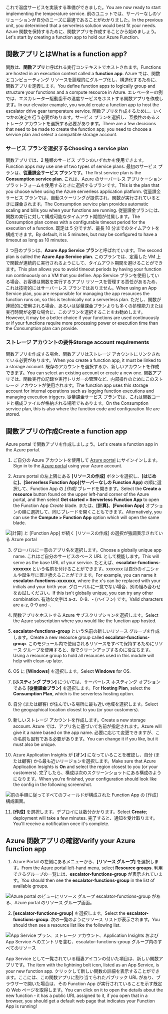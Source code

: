 <span data-ttu-id="c734a-101">これで温度サービスを実装する準備ができました。</span><span class="sxs-lookup"><span data-stu-id="c734a-101">You are now ready to start implementing the temperature service.</span></span> <span data-ttu-id="c734a-102">前のユニットでは、サーバーなしのソリューションが自分のニーズに最適であることがわかりました。</span><span class="sxs-lookup"><span data-stu-id="c734a-102">In the previous unit, you determined that a serverless solution would best fit your needs.</span></span> <span data-ttu-id="c734a-103">Azure 関数を保持するために、関数アプリを作成することから始めましょう。</span><span class="sxs-lookup"><span data-stu-id="c734a-103">Let's start by creating a function app to hold our Azure Function.</span></span>

## <a name="what-is-a-function-app"></a><span data-ttu-id="c734a-104">関数アプリとは</span><span class="sxs-lookup"><span data-stu-id="c734a-104">What is a function app?</span></span>
<span data-ttu-id="c734a-105">関数は、**関数アプリ**と呼ばれる実行コンテキストでホストされます。</span><span class="sxs-lookup"><span data-stu-id="c734a-105">Functions are hosted in an execution context called a **function app**.</span></span> <span data-ttu-id="c734a-106">Azure では、関数とコンピューティング リソースを論理的にグループ化し、構造化するために、関数アプリを定義します。</span><span class="sxs-lookup"><span data-stu-id="c734a-106">You define function apps to logically group and structure your functions and a compute resource in Azure.</span></span> <span data-ttu-id="c734a-107">エレベーターの例では、エスカレーター駆動歯車の温度サービスをホストする関数アプリを作成します。</span><span class="sxs-lookup"><span data-stu-id="c734a-107">In our elevator example, you would create a function app to host the escalator drive gear temperature service.</span></span> <span data-ttu-id="c734a-108">関数アプリを作成するために、いくつかの決定を行う必要があります。サービス プランを選択し、互換性のあるストレージ アカウントを選択する必要があります。</span><span class="sxs-lookup"><span data-stu-id="c734a-108">There are a few decisions that need to be made to create the function app; you need to choose a service plan and select a compatible storage account.</span></span>

### <a name="choosing-a-service-plan"></a><span data-ttu-id="c734a-109">サービス プランを選択する</span><span class="sxs-lookup"><span data-stu-id="c734a-109">Choosing a service plan</span></span>
<span data-ttu-id="c734a-110">関数アプリでは、2 種類のサービス プランのいずれかを使用できます。</span><span class="sxs-lookup"><span data-stu-id="c734a-110">Function apps may use one of two types of service plans.</span></span> <span data-ttu-id="c734a-111">最初のサービス プランは、**従量課金サービス プラン**です。</span><span class="sxs-lookup"><span data-stu-id="c734a-111">The first service plan is the **Consumption service plan**.</span></span> <span data-ttu-id="c734a-112">これは、Azure のサーバーレス アプリケーション プラットフォームを使用するときに選択するプランです。</span><span class="sxs-lookup"><span data-stu-id="c734a-112">This is the plan that you choose when using the Azure serverless application platform.</span></span> <span data-ttu-id="c734a-113">従量課金サービス プランでは、自動スケーリングが提供され、関数が実行されているときに課金されます。</span><span class="sxs-lookup"><span data-stu-id="c734a-113">The Consumption service plan provides automatic scaling and bills you when your functions are running.</span></span> <span data-ttu-id="c734a-114">従量課金プランには、関数の実行に対して構成可能なタイムアウト期間が付属します。</span><span class="sxs-lookup"><span data-stu-id="c734a-114">The Consumption plan comes with a configurable timeout period for the execution of a function.</span></span> <span data-ttu-id="c734a-115">既定は 5 分ですが、最長 10 分までのタイムアウトを構成できます。</span><span class="sxs-lookup"><span data-stu-id="c734a-115">By default, it is 5 minutes, but may be configured to have a timeout as long as 10 minutes.</span></span> 

<span data-ttu-id="c734a-116">2 つ目のプランは、**Azure App Service プラン**と呼ばれています。</span><span class="sxs-lookup"><span data-stu-id="c734a-116">The second plan is called the **Azure App Service plan**.</span></span> <span data-ttu-id="c734a-117">このプランでは、定義した VM 上で関数が連続的に実行されるようにして、タイムアウト期間を避けることができます。</span><span class="sxs-lookup"><span data-stu-id="c734a-117">This plan allows you to avoid timeout periods by having your function run continuously on a VM that you define.</span></span> <span data-ttu-id="c734a-118">App Service プランを使用している場合、お客様は関数を実行するアプリ リソースを管理する責任があるため、これは技術的にはサーバーレス プランではありません。</span><span class="sxs-lookup"><span data-stu-id="c734a-118">When using an App Service plan, you are responsible for managing the app resources the function runs on, so this is technically not a serverless plan.</span></span> <span data-ttu-id="c734a-119">ただし、関数が連続的に使用される場合、あるいは従量課金プランよりも多くの処理能力または実行時間が必要な場合に、このプランを選択することをお勧めします。</span><span class="sxs-lookup"><span data-stu-id="c734a-119">However, it may be a better choice if your functions are used continuously or if your functions require more processing power or execution time than the Consumption plan can provide.</span></span> 

### <a name="storage-account-requirements"></a><span data-ttu-id="c734a-120">ストレージ アカウントの要件</span><span class="sxs-lookup"><span data-stu-id="c734a-120">Storage account requirements</span></span>
<span data-ttu-id="c734a-121">関数アプリを作成する場合、関数アプリはストレージ アカウントにリンクされている必要があります。</span><span class="sxs-lookup"><span data-stu-id="c734a-121">When you create a function app, it must be linked to a storage account.</span></span> <span data-ttu-id="c734a-122">既存のアカウントを選択するか、新しいアカウントを作成できます。</span><span class="sxs-lookup"><span data-stu-id="c734a-122">You can select an existing account or create a new one.</span></span> <span data-ttu-id="c734a-123">関数アプリでは、関数実行の記録や実行トリガーの管理など、内部操作のためにこのストレージ アカウントが使用されます。</span><span class="sxs-lookup"><span data-stu-id="c734a-123">The function app uses this storage account for internal operations such as logging function executions and managing execution triggers.</span></span> <span data-ttu-id="c734a-124">従量課金サービス プランでは、これは関数コードと構成ファイルが格納される場所でもあります。</span><span class="sxs-lookup"><span data-stu-id="c734a-124">On the Consumption service plan, this is also where the function code and configuration file are stored.</span></span>

## <a name="create-a-function-app"></a><span data-ttu-id="c734a-125">関数アプリの作成</span><span class="sxs-lookup"><span data-stu-id="c734a-125">Create a function app</span></span>
<span data-ttu-id="c734a-126">Azure portal で関数アプリを作成しましょう。</span><span class="sxs-lookup"><span data-stu-id="c734a-126">Let's create a function app in the Azure portal.</span></span>

1. <span data-ttu-id="c734a-127">ご自分の Azure アカウントを使用して [Azure portal](https://portal.azure.com?azure-portal=true) にサインインします。</span><span class="sxs-lookup"><span data-stu-id="c734a-127">Sign in to the [Azure portal](https://portal.azure.com?azure-portal=true) using your Azure account.</span></span>

2. <span data-ttu-id="c734a-128">Azure portal の左上隅にある **[リソースの作成]** ボタンを選択し、**[はじめに]、[Serverless Function App]\(サーバーなしの Function App\)** の順に選択して、Function App の *[作成]* ブレードを開きます。</span><span class="sxs-lookup"><span data-stu-id="c734a-128">Select the **Create a resource** button found on the upper left-hand corner of the Azure portal, and then select **Get started > Serverless Function App** to open the Function App *Create* blade.</span></span> <span data-ttu-id="c734a-129">または、**[計算]、[Function App]** オプションの順に選択して、同じブレードを開くこともできます。</span><span class="sxs-lookup"><span data-stu-id="c734a-129">Alternatively, you can use the **Compute > Function App** option which will open the same blade.</span></span>
  
  ![[計算] と [Function App] が続く *[リソースの作成]* の選択が強調表示されている Azure portal](../media-draft/3-create-function-app-blade.png)

3. <span data-ttu-id="c734a-131">グローバルに一意のアプリ名を選択します。</span><span class="sxs-lookup"><span data-stu-id="c734a-131">Choose a globally unique app name.</span></span> <span data-ttu-id="c734a-132">これはご自分のサービスのベース URL として機能します。</span><span class="sxs-lookup"><span data-stu-id="c734a-132">This will serve as the base URL of your service.</span></span> <span data-ttu-id="c734a-133">たとえば、**escalator-functions-xxxxxxx** という名前を付けることができます。xxxxxxx は自分のイニシャルや誕生年に置き換えることができます。</span><span class="sxs-lookup"><span data-stu-id="c734a-133">For example, you can name it **escalator-functions-xxxxxxx**, where the x's can be replaced with your initials and your birth year.</span></span> <span data-ttu-id="c734a-134">グローバルに一意でない場合、別の組み合わせをお試しください。</span><span class="sxs-lookup"><span data-stu-id="c734a-134">If this isn't globally unique, you can try any other combination.</span></span> <span data-ttu-id="c734a-135">有効な文字は a-z、0-9、- (ハイフン) です。</span><span class="sxs-lookup"><span data-stu-id="c734a-135">Valid characters are a-z, 0-9 and -.</span></span>

4. <span data-ttu-id="c734a-136">関数アプリをホストする Azure サブスクリプションを選択します。</span><span class="sxs-lookup"><span data-stu-id="c734a-136">Select the Azure subscription where you would like the function app hosted.</span></span>

5. <span data-ttu-id="c734a-137">**escalator-functions-group** という名前の新しいリソース グループを作成します。</span><span class="sxs-lookup"><span data-stu-id="c734a-137">Create a new resource group called **escalator-functions-group**.</span></span> <span data-ttu-id="c734a-138">このモジュール内で使用されるリソースをすべて保持するためにリソース グループを使用すると、後でクリーンアップするのに役立ちます。</span><span class="sxs-lookup"><span data-stu-id="c734a-138">Using a resource group to hold all resources used in this module will help with clean-up later.</span></span>

6. <span data-ttu-id="c734a-139">OS に **[Windows]** を選択します。</span><span class="sxs-lookup"><span data-stu-id="c734a-139">Select **Windows** for OS.</span></span>

7. <span data-ttu-id="c734a-140">**[ホスティング プラン]** については、サーバーレス ホスティング オプションである **[従量課金プラン]** を選択します。</span><span class="sxs-lookup"><span data-stu-id="c734a-140">For **Hosting Plan**, select the **Consumption Plan**, which is the serverless hosting option.</span></span>

8. <span data-ttu-id="c734a-141">自分 (または顧客) が住んでいる場所に最も近い地域を選択します。</span><span class="sxs-lookup"><span data-stu-id="c734a-141">Select the geographical location closest to you (or your customers).</span></span>

9. <span data-ttu-id="c734a-142">新しいストレージ アカウントを作成します。</span><span class="sxs-lookup"><span data-stu-id="c734a-142">Create a new storage account.</span></span> <span data-ttu-id="c734a-143">Azure では、アプリ名に基づいて名前が指定されます。</span><span class="sxs-lookup"><span data-stu-id="c734a-143">Azure will give it a name based on the app name.</span></span> <span data-ttu-id="c734a-144">必要に応じて変更できますが、この名前も固有である必要があります。</span><span class="sxs-lookup"><span data-stu-id="c734a-144">You can change it if you like, but it must also be unique.</span></span>

10. <span data-ttu-id="c734a-145">Azure Application Insights が **[オン]** になっていることを確認し、自分 (または顧客) から最も近いリージョンを選択します。</span><span class="sxs-lookup"><span data-stu-id="c734a-145">Make sure that Azure Application Insights is **On** and select the region closest to you (or your customers).</span></span>
<span data-ttu-id="c734a-146">完了したら、構成は次のスクリーンショットにある構成のようになります。</span><span class="sxs-lookup"><span data-stu-id="c734a-146">When you're finished, your configuration should look like the config in the following screenshot.</span></span>

  ![前の手順に従ってすべてのフィールドが構成された Function App の *[作成]* 構成画面。](../media-draft/3-create-function-app-settings.png)

11. <span data-ttu-id="c734a-148">**[作成]** を選択します。デプロイには数分かかります。</span><span class="sxs-lookup"><span data-stu-id="c734a-148">Select **Create**; deployment will take a few minutes.</span></span> <span data-ttu-id="c734a-149">完了すると、通知を受け取ります。</span><span class="sxs-lookup"><span data-stu-id="c734a-149">You'll receive a notification once it's complete.</span></span>

## <a name="verify-your-azure-function-app"></a><span data-ttu-id="c734a-150">Azure 関数アプリの確認</span><span class="sxs-lookup"><span data-stu-id="c734a-150">Verify your Azure function app</span></span>

1. <span data-ttu-id="c734a-151">Azure Portal の左側にあるメニューから、**[リソース グループ]** を選択します。</span><span class="sxs-lookup"><span data-stu-id="c734a-151">From the Azure portal left-hand menu, select **Resource groups**.</span></span> <span data-ttu-id="c734a-152">利用できるグループの一覧には、**escalator-functions-group** が表示されています。</span><span class="sxs-lookup"><span data-stu-id="c734a-152">You should then see the **escalator-functions-group** in the list of available groups.</span></span>

  ![Azure portal のビューにリソース グループ escalator-functions-group がある、Azure portal のリソース グループ画面。](../media-draft/3-resource-group.png)

2. <span data-ttu-id="c734a-154">**[escalator-functions-group]** を選択します。</span><span class="sxs-lookup"><span data-stu-id="c734a-154">Select the **escalator-functions-group**.</span></span> <span data-ttu-id="c734a-155">次の一覧のようにリソース リストが表示されます。</span><span class="sxs-lookup"><span data-stu-id="c734a-155">You should then see a resource list like the following list.</span></span>
  
  ![App Service プラン、ストレージ アカウント、Application Insights および App Service へのエントリを含む、escalator-functions-group グループ内のすべてのリソース](../media-draft/3-resource-list.png)

<span data-ttu-id="c734a-157">App Service として一覧されている稲妻アイコンの付いた項目は、新しい関数アプリです。</span><span class="sxs-lookup"><span data-stu-id="c734a-157">The item with the lightning bolt icon, listed as an App Service, is your new function app.</span></span> <span data-ttu-id="c734a-158">クリックして新しい関数の詳細を表示することができます。ここには、この関数アプリに割り当てられたパブリック URL があり、ブラウザーで開いた場合は、その Function App が実行されていることを示す既定の Web ページを取得します。</span><span class="sxs-lookup"><span data-stu-id="c734a-158">You can click on it to open the details about the new function - it has a public URL assigned to it, if you open that in a browser, you should get a default web page that indicates your Function App is running!</span></span>
